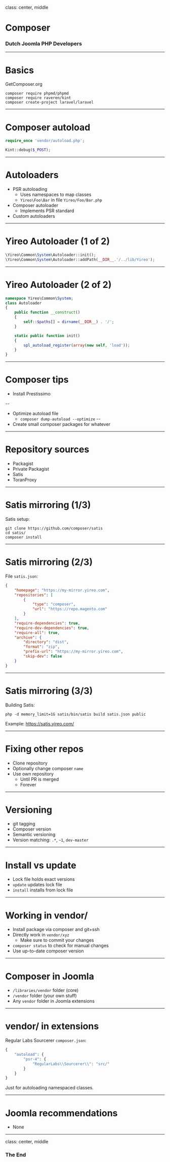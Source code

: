 class: center, middle
# Composer
### Dutch Joomla PHP Developers

---
# Basics
GetComposer.org

```
composer require phpmd/phpmd
composer require raveren/kint
composer create-project laravel/laravel
```

---
# Composer autoload
```php
require_once 'vendor/autoload.php';

Kint::debug($_POST);
```

---
# Autoloaders
- PSR autoloading
    - Uses namespaces to map classes
    - `Yireo\Foo\Bar` in file `Yireo/Foo/Bar.php`
- Composer autoloader
    - Implements PSR standard
- Custom autoloaders

---
# Yireo Autoloader (1 of 2)
```php
\Yireo\Common\System\Autoloader::init();
\Yireo\Common\System\Autoloader::addPath(__DIR__.'/../lib/Yireo');
```

---
# Yireo Autoloader (2 of 2)
```php
namespace Yireo\Common\System;
class Autoloader
{
    public function __construct()
    {
        self::$paths[] = dirname(__DIR__) . '/';
    }

    static public function init()
    {
        spl_autoload_register(array(new self, 'load'));
    }
}
```

---
# Composer tips
- Install Prestissimo

--
- Optimize autoload file
    - `composer dump-autoload --optimize`
--
- Create small composer packages for whatever

---
# Repository sources
- Packagist
- Private Packagist
- Satis
- ToranProxy

---
# Satis mirroring (1/3)
Satis setup: 

	git clone https://github.com/composer/satis
	cd satis/
	composer install

---
# Satis mirroring (2/3)
File `satis.json`:
```json
{
    "homepage": "https://my-mirror.yireo.com",
    "repositories": [
        {
            "type": "composer",
            "url": "https://repo.magento.com"
        }
    ],
    "require-dependencies": true,
    "require-dev-dependencies": true,
    "require-all": true,
    "archive": {
        "directory": "dist",
        "format": "zip",
        "prefix-url": "https://my-mirror.yireo.com",
        "skip-dev": false
    }
}
```

---
# Satis mirroring (3/3)
Building Satis:

	php -d memory_limit=1G satis/bin/satis build satis.json public

Example: https://satis.yireo.com/

---
# Fixing other repos
- Clone repository
- Optionally change composer `name`
- Use own repository
    - Until PR is merged
    - Forever

---
# Versioning
- git tagging
- Composer version
- Semantic versioning
- Version matching: `.*`, `~1`, `dev-master`

---
# Install vs update
- Lock file holds exact versions
- `update` updates lock file
- `install` installs from lock file

---
# Working in vendor/
- Install package via composer and git+ssh
- Directly work in `vendor/xyz`
    - Make sure to commit your changes
- `composer status` to check for manual changes
- Use up-to-date composer version

---
# Composer in Joomla
- `/libraries/vendor` folder (core)
- `/vendor` folder (your own stuff)
- Any `vendor` folder in Joomla extensions

---
# vendor/ in extensions
Regular Labs Sourcerer `composer.json`:
```php
{
    "autoload": {
        "psr-4": {
            "RegularLabs\\Sourcerer\\": "src/"
        }
    }
}
```

Just for autoloading namespaced classes.

---
# Joomla recommendations
- None

---
class: center, middle
### The End

